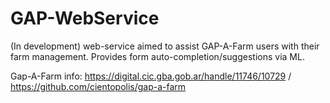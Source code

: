 # GAP-WebService

 (In development) web-service aimed to assist GAP-A-Farm users with their farm management. Provides form auto-completion/suggestions via ML. 
 
 Gap-A-Farm info: https://digital.cic.gba.gob.ar/handle/11746/10729 / https://github.com/cientopolis/gap-a-farm
